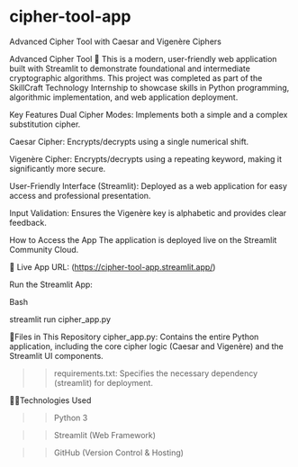 # cipher-tool-app
Advanced Cipher Tool with Caesar and Vigenère Ciphers


Advanced Cipher Tool 🔐
This is a modern, user-friendly web application built with Streamlit to demonstrate foundational and intermediate cryptographic algorithms. This project was completed as part of the SkillCraft Technology Internship to showcase skills in Python programming, algorithmic implementation, and web application deployment.

Key Features
Dual Cipher Modes: Implements both a simple and a complex substitution cipher.

Caesar Cipher: Encrypts/decrypts using a single numerical shift.

Vigenère Cipher: Encrypts/decrypts using a repeating keyword, making it significantly more secure.

User-Friendly Interface (Streamlit): Deployed as a web application for easy access and professional presentation.

Input Validation: Ensures the Vigenère key is alphabetic and provides clear feedback.

How to Access the App
The application is deployed live on the Streamlit Community Cloud.

🔗 Live App URL: (https://cipher-tool-app.streamlit.app/)


Run the Streamlit App:

Bash

streamlit run cipher_app.py

📁Files in This Repository
cipher_app.py: Contains the entire Python application, including the core cipher logic (Caesar and Vigenère) and the Streamlit UI components.

>>requirements.txt: Specifies the necessary dependency (streamlit) for deployment.

🧑‍💻Technologies Used
>>Python 3

>>Streamlit (Web Framework)

>>GitHub (Version Control & Hosting)
